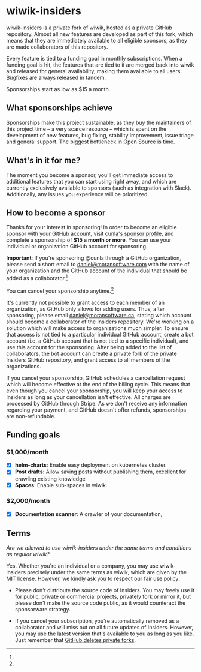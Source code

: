 # wiwik-insiders

wiwik-insiders is a private fork of wiwik, hosted as a private GitHub repository.
Almost all new features are developed as part of this fork, which means that they
are immediately available to all eligible sponsors, as they are made collaborators
of this repository.

Every feature is tied to a funding goal in monthly subscriptions. When a funding
goal is hit, the features that are tied to it are merged back into wiwik and
released for general availability, making them available to all users.
Bugfixes are always released in tandem.

Sponsorships start as low as $15 a month.

## What sponsorships achieve

Sponsorships make this project sustainable, as they buy the maintainers of this
project time – a very scarce resource – which is spent on the development of
new features, bug fixing, stability improvement, issue triage and general
support. The biggest bottleneck in Open Source is time.

## What's in it for me?

The moment you become a sponsor, you'll get immediate access to additional
features that you can start using right away, and which are currently
exclusively available to sponsors (such as integration with Slack).
Additionally, any issues you experience will be prioritized.

## How to become a sponsor

Thanks for your interest in sponsoring! In order to become an eligible sponsor
with your GitHub account, visit [cunla's sponsor profile](https://github.com/sponsors/cunla), and complete
a sponsorship of __$15 a month or more__. You can use your individual or
organization GitHub account for sponsoring.

__Important__: If you're sponsoring @cunla through a GitHub organization,
please send a short email to daniel@moransoftware.com with the name of your
organization and the GitHub account of the individual that should be added as a
collaborator.[^4]

You can cancel your sponsorship anytime.[^5]

[^4]:
It's currently not possible to grant access to each member of an
organization, as GitHub only allows for adding users. Thus, after
sponsoring, please email daniel@moransoftware.ca, stating which
account should become a collaborator of the Insiders repository. We're
working on a solution which will make access to organizations much simpler.
To ensure that access is not tied to a particular individual GitHub account,
create a bot account (i.e. a GitHub account that is not tied to a specific
individual), and use this account for the sponsoring. After being added to
the list of collaborators, the bot account can create a private fork of the
private Insiders GitHub repository, and grant access to all members of the
organizations.

[^5]:
If you cancel your sponsorship, GitHub schedules a cancellation request
which will become effective at the end of the billing cycle. This means
that even though you cancel your sponsorship, you will keep your access to
Insiders as long as your cancellation isn't effective. All charges are
processed by GitHub through Stripe. As we don't receive any information
regarding your payment, and GitHub doesn't offer refunds, sponsorships are
non-refundable.

## Funding goals

### $1,000/month

- [x] **helm-charts**: Enable easy deployment on kubernetes cluster.
- [x] **Post drafts**: Allow saving posts without publishing them, excellent for crawling existing knowledge
- [x] **Spaces**: Enable sub-spaces in wiwik.

### $2,000/month
- [x] **Documentation scanner**: A crawler of your documentation,

## Terms

_Are we allowed to use wiwik-insiders under the same terms and conditions as regular wiwik?_

Yes. Whether you're an individual or a company, you may use wiwik-insiders precisely under the same terms as wiwik,
which are given by the MIT license. However, we kindly ask you to respect our fair use policy:

- Please don't distribute the source code of Insiders. You may freely use it for public, private or commercial projects,
  privately fork or mirror it, but please don't make the source code public, as it would counteract the sponsorware
  strategy.

- If you cancel your subscription, you're automatically removed as a collaborator and will miss out on all future
  updates of Insiders. However, you may use the latest version that's available to you as long as you like. Just
  remember
  that [GitHub deletes private forks](https://docs.github.com/en/account-and-profile/setting-up-and-managing-your-personal-account-on-github/managing-access-to-your-personal-repositories/removing-a-collaborator-from-a-personal-repository).
